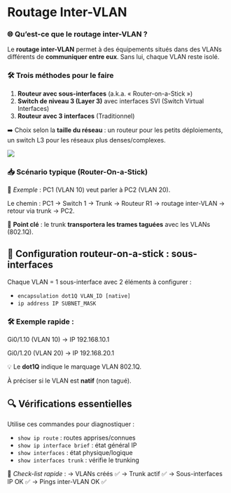 # Routage Inter-VLAN

### **🌐 Qu’est-ce que le routage inter-VLAN ?**

Le **routage inter-VLAN** permet à des équipements situés dans des VLANs différents de **communiquer entre eux**. Sans lui, chaque VLAN reste isolé.

### **🛠️ Trois méthodes pour le faire**

1.  **Routeur avec sous-interfaces** (a.k.a. « Router-on-a-Stick »)
2.  **Switch de niveau 3 (Layer 3)** avec interfaces SVI (Switch Virtual Interfaces)
3.  **Routeur avec 3 interfaces** (Traditionnel)

➡️ Choix selon la **taille du réseau** : un routeur pour les petits déploiements, un switch L3 pour les réseaux plus denses/complexes.

![](../../../media/Cours-Infrastructures-réseaux-Routage-Inter-VLAN-image1.png)

### **📥 Scénario typique (Router-On-a-Stick)**

📍 *Exemple* : PC1 (VLAN 10) veut parler à PC2 (VLAN 20).

Le chemin : PC1 → Switch 1 → Trunk → Routeur R1 → routage inter-VLAN → retour via trunk → PC2.

🧠 **Point clé** : le trunk **transportera les trames taguées** avec les VLANs (802.1Q).



## **🔧 Configuration routeur-on-a-stick : sous-interfaces**

Chaque VLAN = 1 sous-interface avec 2 éléments à configurer :

- `encapsulation dot1Q VLAN_ID [native]`
- `ip address IP SUBNET_MASK`

### 🛠️ Exemple rapide :

Gi0/1.10 (VLAN 10) → IP 192.168.10.1

Gi0/1.20 (VLAN 20) → IP 192.168.20.1

💡 Le **dot1Q** indique le marquage VLAN 802.1Q.

À préciser si le VLAN est **natif** (non tagué).



## **🔍 Vérifications essentielles**

Utilise ces commandes pour diagnostiquer :

- `show ip route` : routes apprises/connues
- `show ip interface brief` : état général IP
- `show interfaces` : état physique/logique
- `show interfaces trunk` : vérifie le trunking

🧠 *Check-list rapide* : → VLANs créés ✅ → Trunk actif ✅ → Sous-interfaces IP OK ✅ → Pings inter-VLAN OK ✅

